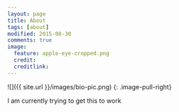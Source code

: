 ```yaml
---
layout: page
title: About
tags: [about]
modified: 2015-08-30
comments: true
image:
  feature: apple-eye-cropped.png
  credit:
  creditlink:
---
```


![]({{ site.url }}/images/bio-pic.png)
{: .image-pull-right}

I am currently trying to get this to work
